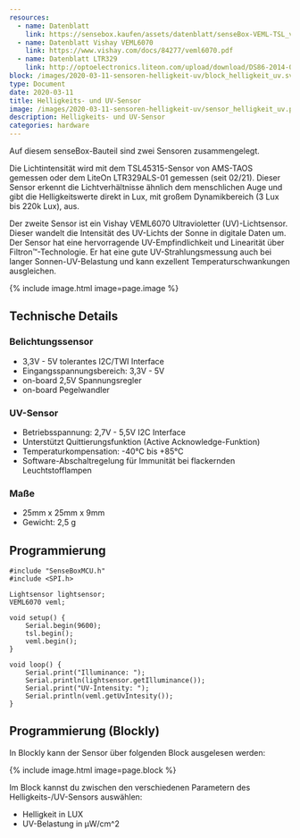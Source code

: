```yaml
---
resources:
  - name: Datenblatt
    link: https://sensebox.kaufen/assets/datenblatt/senseBox-VEML-TSL_v20.pdf
  - name: Datenblatt Vishay VEML6070
    link: https://www.vishay.com/docs/84277/veml6070.pdf
  - name: Datenblatt LTR329
    link: http://optoelectronics.liteon.com/upload/download/DS86-2014-0006/LTR-329ALS-01_DS_V1.pdf
block: /images/2020-03-11-sensoren-helligkeit-uv/block_helligkeit_uv.svg
type: Document
date: 2020-03-11
title: Helligkeits- und UV-Sensor
image: /images/2020-03-11-sensoren-helligkeit-uv/sensor_helligkeit_uv.png
description: Helligkeits- und UV-Sensor
categories: hardware
---
```

Auf diesem senseBox-Bauteil sind zwei Sensoren zusammengelegt.

Die Lichtintensität wird mit dem TSL45315-Sensor von AMS-TAOS gemessen oder dem LiteOn LTR329ALS-01 gemessen (seit 02/21). Dieser Sensor erkennt die Lichtverhältnisse ähnlich dem menschlichen Auge und gibt die Helligkeitswerte direkt in Lux, mit großem Dynamikbereich (3 Lux bis 220k Lux), aus.

Der zweite Sensor ist ein Vishay VEML6070 Ultravioletter (UV)-Lichtsensor. Dieser wandelt die Intensität des UV-Lichts der Sonne in digitale Daten um. Der Sensor hat eine hervorragende UV-Empfindlichkeit und Linearität über Filtron™-Technologie. Er hat eine gute UV-Strahlungsmessung auch bei langer Sonnen-UV-Belastung und kann exzellent Temperaturschwankungen ausgleichen.

{% include image.html image=page.image %}

## Technische Details

### Belichtungssensor

* 3,3V - 5V tolerantes I2C/TWI Interface
* Eingangsspannungsbereich: 3,3V - 5V
* on-board 2,5V Spannungsregler
* on-board Pegelwandler

### UV-Sensor

* Betriebsspannung: 2,7V - 5,5V I2C Interface
* Unterstützt Quittierungsfunktion (Active Acknowledge-Funktion)
* Temperaturkompensation: -40°C bis +85°C
* Software-Abschaltregelung für Immunität bei flackernden Leuchtstofflampen

### Maße

* 25mm x 25mm x 9mm
* Gewicht: 2,5 g

## Programmierung

```arduino
#include "SenseBoxMCU.h"
#include <SPI.h>

Lightsensor lightsensor;
VEML6070 veml;

void setup() {
    Serial.begin(9600);
    tsl.begin();
    veml.begin();
}

void loop() {
    Serial.print("Illuminance: ");
    Serial.println(lightsensor.getIlluminance());
    Serial.print("UV-Intensity: ");
    Serial.println(veml.getUvIntesity());
}
```

## Programmierung (Blockly)

In Blockly kann der Sensor über folgenden Block ausgelesen werden:

{% include image.html image=page.block %}

Im Block kannst du zwischen den verschiedenen Parametern des Helligkeits-/UV-Sensors auswählen:

* Helligkeit in LUX
* UV-Belastung in µW/cm^2